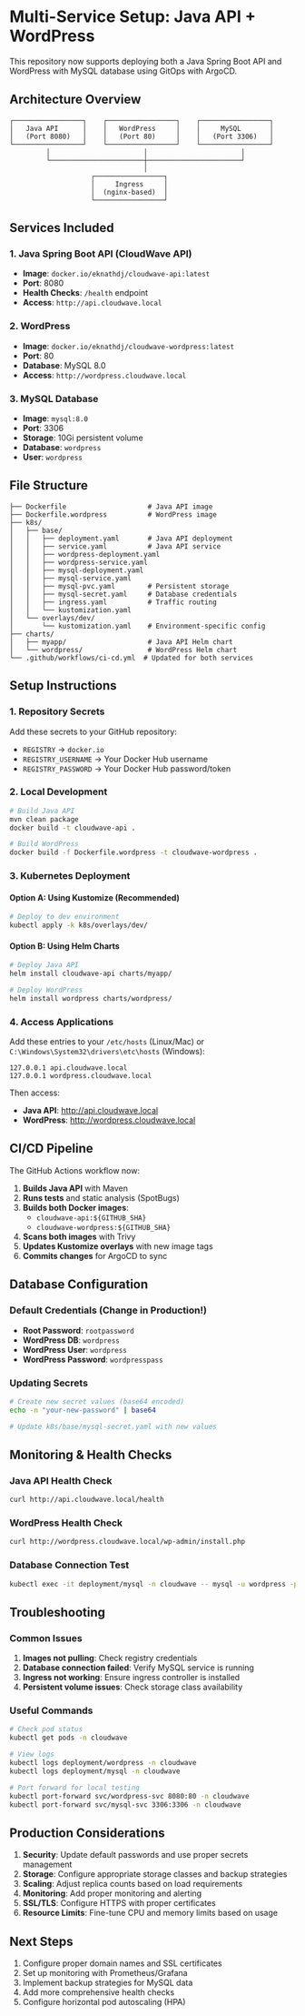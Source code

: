 # Multi-Service Setup: Java API + WordPress

This repository now supports deploying both a Java Spring Boot API and WordPress with MySQL database using GitOps with ArgoCD.

## Architecture Overview

```
┌─────────────────┐    ┌─────────────────┐    ┌─────────────────┐
│   Java API      │    │   WordPress     │    │     MySQL       │
│   (Port 8080)   │    │   (Port 80)     │    │   (Port 3306)   │
└─────────────────┘    └─────────────────┘    └─────────────────┘
         │                       │                       │
         └───────────────────────┼───────────────────────┘
                                 │
                    ┌─────────────────┐
                    │     Ingress     │
                    │  (nginx-based)  │
                    └─────────────────┘
```

## Services Included

### 1. Java Spring Boot API (CloudWave API)
- **Image**: `docker.io/eknathdj/cloudwave-api:latest`
- **Port**: 8080
- **Health Checks**: `/health` endpoint
- **Access**: `http://api.cloudwave.local`

### 2. WordPress
- **Image**: `docker.io/eknathdj/cloudwave-wordpress:latest`
- **Port**: 80
- **Database**: MySQL 8.0
- **Access**: `http://wordpress.cloudwave.local`

### 3. MySQL Database
- **Image**: `mysql:8.0`
- **Port**: 3306
- **Storage**: 10Gi persistent volume
- **Database**: `wordpress`
- **User**: `wordpress`

## File Structure

```
├── Dockerfile                    # Java API image
├── Dockerfile.wordpress          # WordPress image
├── k8s/
│   ├── base/
│   │   ├── deployment.yaml       # Java API deployment
│   │   ├── service.yaml          # Java API service
│   │   ├── wordpress-deployment.yaml
│   │   ├── wordpress-service.yaml
│   │   ├── mysql-deployment.yaml
│   │   ├── mysql-service.yaml
│   │   ├── mysql-pvc.yaml        # Persistent storage
│   │   ├── mysql-secret.yaml     # Database credentials
│   │   ├── ingress.yaml          # Traffic routing
│   │   └── kustomization.yaml
│   └── overlays/dev/
│       └── kustomization.yaml    # Environment-specific config
├── charts/
│   ├── myapp/                    # Java API Helm chart
│   └── wordpress/                # WordPress Helm chart
└── .github/workflows/ci-cd.yml  # Updated for both services
```

## Setup Instructions

### 1. Repository Secrets
Add these secrets to your GitHub repository:
- `REGISTRY` → `docker.io`
- `REGISTRY_USERNAME` → Your Docker Hub username
- `REGISTRY_PASSWORD` → Your Docker Hub password/token

### 2. Local Development
```bash
# Build Java API
mvn clean package
docker build -t cloudwave-api .

# Build WordPress
docker build -f Dockerfile.wordpress -t cloudwave-wordpress .
```

### 3. Kubernetes Deployment

#### Option A: Using Kustomize (Recommended)
```bash
# Deploy to dev environment
kubectl apply -k k8s/overlays/dev/
```

#### Option B: Using Helm Charts
```bash
# Deploy Java API
helm install cloudwave-api charts/myapp/

# Deploy WordPress
helm install wordpress charts/wordpress/
```

### 4. Access Applications

Add these entries to your `/etc/hosts` (Linux/Mac) or `C:\Windows\System32\drivers\etc\hosts` (Windows):
```
127.0.0.1 api.cloudwave.local
127.0.0.1 wordpress.cloudwave.local
```

Then access:
- **Java API**: http://api.cloudwave.local
- **WordPress**: http://wordpress.cloudwave.local

## CI/CD Pipeline

The GitHub Actions workflow now:
1. **Builds Java API** with Maven
2. **Runs tests** and static analysis (SpotBugs)
3. **Builds both Docker images**:
   - `cloudwave-api:${GITHUB_SHA}`
   - `cloudwave-wordpress:${GITHUB_SHA}`
4. **Scans both images** with Trivy
5. **Updates Kustomize overlays** with new image tags
6. **Commits changes** for ArgoCD to sync

## Database Configuration

### Default Credentials (Change in Production!)
- **Root Password**: `rootpassword`
- **WordPress DB**: `wordpress`
- **WordPress User**: `wordpress`
- **WordPress Password**: `wordpresspass`

### Updating Secrets
```bash
# Create new secret values (base64 encoded)
echo -n "your-new-password" | base64

# Update k8s/base/mysql-secret.yaml with new values
```

## Monitoring & Health Checks

### Java API Health Check
```bash
curl http://api.cloudwave.local/health
```

### WordPress Health Check
```bash
curl http://wordpress.cloudwave.local/wp-admin/install.php
```

### Database Connection Test
```bash
kubectl exec -it deployment/mysql -n cloudwave -- mysql -u wordpress -p wordpress
```

## Troubleshooting

### Common Issues

1. **Images not pulling**: Check registry credentials
2. **Database connection failed**: Verify MySQL service is running
3. **Ingress not working**: Ensure ingress controller is installed
4. **Persistent volume issues**: Check storage class availability

### Useful Commands
```bash
# Check pod status
kubectl get pods -n cloudwave

# View logs
kubectl logs deployment/wordpress -n cloudwave
kubectl logs deployment/mysql -n cloudwave

# Port forward for local testing
kubectl port-forward svc/wordpress-svc 8080:80 -n cloudwave
kubectl port-forward svc/mysql-svc 3306:3306 -n cloudwave
```

## Production Considerations

1. **Security**: Update default passwords and use proper secrets management
2. **Storage**: Configure appropriate storage classes and backup strategies
3. **Scaling**: Adjust replica counts based on load requirements
4. **Monitoring**: Add proper monitoring and alerting
5. **SSL/TLS**: Configure HTTPS with proper certificates
6. **Resource Limits**: Fine-tune CPU and memory limits based on usage

## Next Steps

1. Configure proper domain names and SSL certificates
2. Set up monitoring with Prometheus/Grafana
3. Implement backup strategies for MySQL data
4. Add more comprehensive health checks
5. Configure horizontal pod autoscaling (HPA)